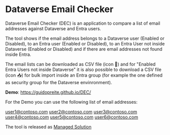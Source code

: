 # Dataverse Email Checker
Dataverse Email Checker (DEC) is an application to compare a list of email addresses against Dataverse and Entra users.

The tool shows if the email address belongs to a Dataverse user (Enabled or Disabled), to an Entra user (Enabled or Disabled), to an Entra User not inside Dataverse (Enabled or Disabled) and if there are email addresses not found inside Entra.

The email lists can be downloaded as CSV file (icon &#x1f4e9;) and for "Enabled Entra Users not inside Dataverse" it is also possible to download a CSV file (icon &#x1f4e5;) for bulk import inside an Entra group (for example the one defined as security group for the Dataverse envinronment).

**Demo**: https://guidopreite.github.io/DEC/

For the Demo you can use the following list of email addresses:

user1@contoso.com
user2@contoso.com
user3@contoso.com
user4@contoso.com
user5@contoso.com
user6@contoso.com


The tool is released as <a target="_blank" href="https://github.com/GuidoPreite/DEC/releases">Managed Solution</a>
